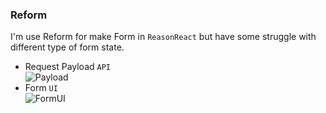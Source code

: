### Reform
I'm use Reform for make Form in `ReasonReact` but have some struggle with different type of form state. 
* Request Payload `API`   
![Payload](https://github.com/ri7nz/reform-reproduce/blob/master/docs/payload.png)
* Form `UI`   
![FormUI](https://github.com/ri7nz/reform-reproduce/blob/master/docs/ui.png)

